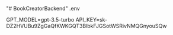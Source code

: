 "# BookCreatorBackend" 
.env



GPT_MODEL=gpt-3.5-turbo
API_KEY=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
